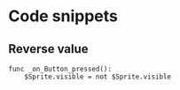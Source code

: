 # Code snippets

## Reverse value 

```
func _on_Button_pressed():
	$Sprite.visible = not $Sprite.visible
```